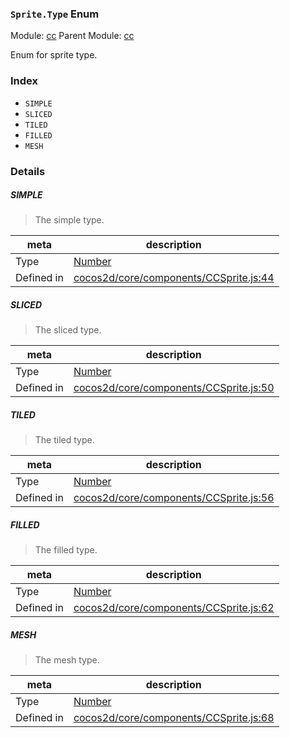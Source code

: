 ### `Sprite.Type` Enum



Module: [cc](../modules/cc.md)
Parent Module: [cc](../modules/cc.md)


Enum for sprite type.


### Index
  - `SIMPLE`
  - `SLICED`
  - `TILED`
  - `FILLED`
  - `MESH`

### Details


##### SIMPLE

> The simple type.

| meta | description |
|------|-------------|
| Type | <a href="https://developer.mozilla.org/en/JavaScript/Reference/Global_Objects/Number" class="crosslink external" target="_blank">Number</a> |
| Defined in | [cocos2d/core/components/CCSprite.js:44](https://github.com/cocos-creator/engine/blob/b4415d3f111db35eb92e588d63bcb560003ea469/cocos2d/core/components/CCSprite.js#L44) |



##### SLICED

> The sliced type.

| meta | description |
|------|-------------|
| Type | <a href="https://developer.mozilla.org/en/JavaScript/Reference/Global_Objects/Number" class="crosslink external" target="_blank">Number</a> |
| Defined in | [cocos2d/core/components/CCSprite.js:50](https://github.com/cocos-creator/engine/blob/b4415d3f111db35eb92e588d63bcb560003ea469/cocos2d/core/components/CCSprite.js#L50) |



##### TILED

> The tiled type.

| meta | description |
|------|-------------|
| Type | <a href="https://developer.mozilla.org/en/JavaScript/Reference/Global_Objects/Number" class="crosslink external" target="_blank">Number</a> |
| Defined in | [cocos2d/core/components/CCSprite.js:56](https://github.com/cocos-creator/engine/blob/b4415d3f111db35eb92e588d63bcb560003ea469/cocos2d/core/components/CCSprite.js#L56) |



##### FILLED

> The filled type.

| meta | description |
|------|-------------|
| Type | <a href="https://developer.mozilla.org/en/JavaScript/Reference/Global_Objects/Number" class="crosslink external" target="_blank">Number</a> |
| Defined in | [cocos2d/core/components/CCSprite.js:62](https://github.com/cocos-creator/engine/blob/b4415d3f111db35eb92e588d63bcb560003ea469/cocos2d/core/components/CCSprite.js#L62) |



##### MESH

> The mesh type.

| meta | description |
|------|-------------|
| Type | <a href="https://developer.mozilla.org/en/JavaScript/Reference/Global_Objects/Number" class="crosslink external" target="_blank">Number</a> |
| Defined in | [cocos2d/core/components/CCSprite.js:68](https://github.com/cocos-creator/engine/blob/b4415d3f111db35eb92e588d63bcb560003ea469/cocos2d/core/components/CCSprite.js#L68) |


